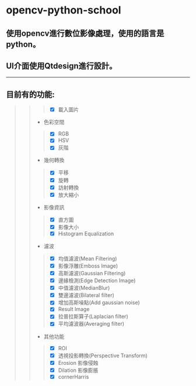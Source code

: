 # opencv-python-school
## 使用opencv進行數位影像處理，使用的語言是python。
## UI介面使用Qtdesign進行設計。
---
## 目前有的功能:
>>> - [x] 載入圖片
>> * 色彩空間
>>> - [x] RGB
>>> - [x] HSV
>>> - [x] 灰階
>> * 幾何轉換
>>> - [x] 平移
>>> - [x] 旋轉
>>> - [x] 訪射轉換
>>> - [x] 放大縮小
>> * 影像資訊
>>> - [x] 直方圖
>>> - [x] 影像大小
>>> - [x] Histogram Equalization
>> * 濾波
>>> - [x] 均值濾波(Mean Filtering)
>>> - [x] 影像浮雕(Emboss Image)
>>> - [x] 高斯濾波(Gaussian Filtering)
>>> - [x] 邊緣檢測(Edge Detection Image)
>>> - [x] 中值濾波(MedianBlur)
>>> - [x] 雙邊濾波(Bilateral filter)
>>> - [x] 增加高斯噪點(Add gaussian noise)
>>> - [x] Result Image
>>> - [x] 拉普拉斯算子(Laplacian filter)
>>> - [x] 平均濾波器(Averaging filter)
>> * 其他功能
>>> - [x] ROI
>>> - [x] 透視投影轉換(Perspective Transform)
>>> - [x] Erosion 影像侵蝕
>>> - [x] Dilation 影像膨脹
>>> - [x] cornerHarris